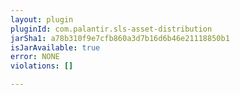 ```yaml
---
layout: plugin
pluginId: com.palantir.sls-asset-distribution
jarSha1: a78b310f9e7cfb860a3d7b16d6b46e21118850b1
isJarAvailable: true
error: NONE
violations: []

---
```

